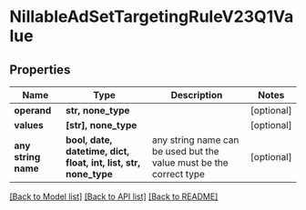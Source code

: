 # NillableAdSetTargetingRuleV23Q1Value


## Properties
Name | Type | Description | Notes
------------ | ------------- | ------------- | -------------
**operand** | **str, none_type** |  | [optional] 
**values** | **[str], none_type** |  | [optional] 
**any string name** | **bool, date, datetime, dict, float, int, list, str, none_type** | any string name can be used but the value must be the correct type | [optional]

[[Back to Model list]](../README.md#documentation-for-models) [[Back to API list]](../README.md#documentation-for-api-endpoints) [[Back to README]](../README.md)


